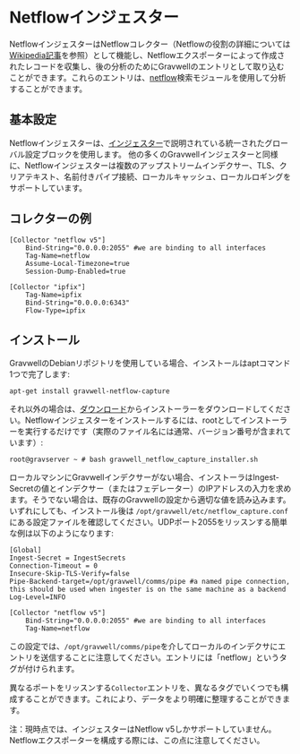 # Netflowインジェスター

NetflowインジェスターはNetflowコレクター（Netflowの役割の詳細については[Wikipedia記事](https://en.wikipedia.org/wiki/NetFlow)を参照）として機能し、Netflowエクスポーターによって作成されたレコードを収集し、後の分析のためにGravwellのエントリとして取り込むことができます。これらのエントリは、[netflow](#!search/netflow/netflow.md)検索モジュールを使用して分析することができます。

## 基本設定

Netflowインジェスターは、[インジェスター](#!ingesters/ingesters.md#Global_Configuration_Parameters)で説明されている統一されたグローバル設定ブロックを使用します。 他の多くのGravwellインジェスターと同様に、Netflowインジェスターは複数のアップストリームインデクサー、TLS、クリアテキスト、名前付きパイプ接続、ローカルキャッシュ、ローカルロギングをサポートしています。

## コレクターの例

```
[Collector "netflow v5"]
	Bind-String="0.0.0.0:2055" #we are binding to all interfaces
	Tag-Name=netflow
	Assume-Local-Timezone=true
	Session-Dump-Enabled=true

[Collector "ipfix"]
	Tag-Name=ipfix
	Bind-String="0.0.0.0:6343"
	Flow-Type=ipfix
```

## インストール

GravwellのDebianリポジトリを使用している場合、インストールはaptコマンド1つで完了します:

```
apt-get install gravwell-netflow-capture
```

それ以外の場合は、[ダウンロード](#!quickstart/downloads.md)からインストーラーをダウンロードしてください。Netflowインジェスターをインストールするには、rootとしてインストーラーを実行するだけです（実際のファイル名には通常、バージョン番号が含まれています）:

```
root@gravserver ~ # bash gravwell_netflow_capture_installer.sh
```

ローカルマシンにGravwellインデクサーがない場合、インストーラはIngest-Secretの値とインデクサー（またはフェデレーター）のIPアドレスの入力を求めます。そうでない場合は、既存のGravwellの設定から適切な値を読み込みます。いずれにしても、インストール後は `/opt/gravwell/etc/netflow_capture.conf` にある設定ファイルを確認してください。UDPポート2055をリッスンする簡単な例は以下のようになります:

```
[Global]
Ingest-Secret = IngestSecrets
Connection-Timeout = 0
Insecure-Skip-TLS-Verify=false
Pipe-Backend-target=/opt/gravwell/comms/pipe #a named pipe connection, this should be used when ingester is on the same machine as a backend
Log-Level=INFO

[Collector "netflow v5"]
	Bind-String="0.0.0.0:2055" #we are binding to all interfaces
	Tag-Name=netflow
```

この設定では、`/opt/gravwell/comms/pipe`を介してローカルのインデクサにエントリを送信することに注意してください。エントリには「netflow」というタグが付けられます。

異なるポートをリッスンする`Collector`エントリを、異なるタグでいくつでも構成することができます。これにより、データをより明確に整理することができます。

注：現時点では、インジェスターはNetflow v5しかサポートしていません。Netflowエクスポーターを構成する際には、この点に注意してください。

